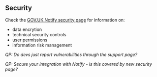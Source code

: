 ## Security

Check the [GOV.UK Notify security page](https://www.notifications.service.gov.uk/security) for information on:

- data encrytion
- technical security controls
- user permissions
- information risk management

_QP: Do devs just report vulnerabilities through the support page?_

_QP: Secure your integration with Notify - is this covered by new security page?_
